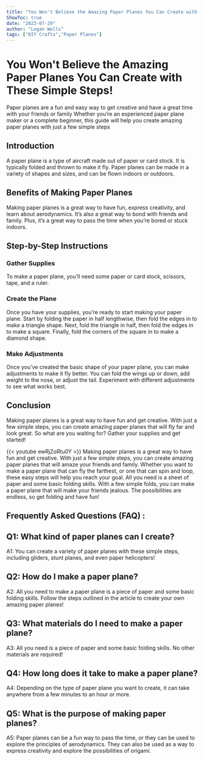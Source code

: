 ```yaml
---
title: "You Won't Believe the Amazing Paper Planes You Can Create with These Simple Steps!"
ShowToc: true 
date: "2023-07-29"
author: "Logan Wells" 
tags: ["DIY Crafts","Paper Planes"]
---
```

# You Won't Believe the Amazing Paper Planes You Can Create with These Simple Steps!

Paper planes are a fun and easy way to get creative and have a great time with your friends or family Whether you’re an experienced paper plane maker or a complete beginner, this guide will help you create amazing paper planes with just a few simple steps 

## Introduction 

A paper plane is a type of aircraft made out of paper or card stock. It is typically folded and thrown to make it fly. Paper planes can be made in a variety of shapes and sizes, and can be flown indoors or outdoors. 

## Benefits of Making Paper Planes 

Making paper planes is a great way to have fun, express creativity, and learn about aerodynamics. It’s also a great way to bond with friends and family. Plus, it’s a great way to pass the time when you’re bored or stuck indoors. 

## Step-by-Step Instructions 

### Gather Supplies 

To make a paper plane, you’ll need some paper or card stock, scissors, tape, and a ruler. 

### Create the Plane 

Once you have your supplies, you’re ready to start making your paper plane. Start by folding the paper in half lengthwise, then fold the edges in to make a triangle shape. Next, fold the triangle in half, then fold the edges in to make a square. Finally, fold the corners of the square in to make a diamond shape. 

### Make Adjustments 

Once you’ve created the basic shape of your paper plane, you can make adjustments to make it fly better. You can fold the wings up or down, add weight to the nose, or adjust the tail. Experiment with different adjustments to see what works best. 

## Conclusion 

Making paper planes is a great way to have fun and get creative. With just a few simple steps, you can create amazing paper planes that will fly far and look great. So what are you waiting for? Gather your supplies and get started!

{{< youtube ewRjZoRtu0Y >}} 
Making paper planes is a great way to have fun and get creative. With just a few simple steps, you can create amazing paper planes that will amaze your friends and family. Whether you want to make a paper plane that can fly the farthest, or one that can spin and loop, these easy steps will help you reach your goal. All you need is a sheet of paper and some basic folding skills. With a few simple folds, you can make a paper plane that will make your friends jealous. The possibilities are endless, so get folding and have fun!

## Frequently Asked Questions (FAQ) :
## Q1: What kind of paper planes can I create?
A1: You can create a variety of paper planes with these simple steps, including gliders, stunt planes, and even paper helicopters!

## Q2: How do I make a paper plane?
A2: All you need to make a paper plane is a piece of paper and some basic folding skills. Follow the steps outlined in the article to create your own amazing paper planes!

## Q3: What materials do I need to make a paper plane?
A3: All you need is a piece of paper and some basic folding skills. No other materials are required!

## Q4: How long does it take to make a paper plane?
A4: Depending on the type of paper plane you want to create, it can take anywhere from a few minutes to an hour or more.

## Q5: What is the purpose of making paper planes?
A5: Paper planes can be a fun way to pass the time, or they can be used to explore the principles of aerodynamics. They can also be used as a way to express creativity and explore the possibilities of origami.



